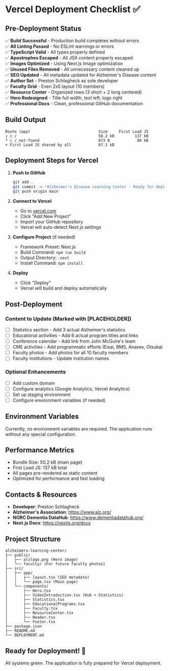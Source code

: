 # Vercel Deployment Checklist ✅

## Pre-Deployment Status

✅ **Build Successful** - Production build completes without errors  
✅ **All Linting Passed** - No ESLint warnings or errors  
✅ **TypeScript Valid** - All types properly defined  
✅ **Apostrophes Escaped** - All JSX content properly escaped  
✅ **Images Optimized** - Using Next.js Image optimization  
✅ **Unused Files Removed** - All unnecessary content cleaned up  
✅ **SEO Updated** - All metadata updated for Alzheimer's Disease content  
✅ **Author Set** - Preston Schlagheck as sole developer  
✅ **Faculty Grid** - Even 2x5 layout (10 members)  
✅ **Resource Center** - Organized rows (3 short + 2 long centered)  
✅ **Hero Redesigned** - Title full width, text left, logo right  
✅ **Professional Docs** - Clean, professional GitHub documentation  

## Build Output
```
Route (app)                              Size     First Load JS
┌ ○ /                                    50.2 kB         137 kB
└ ○ /_not-found                          873 B            88 kB
+ First Load JS shared by all            87.1 kB
```

## Deployment Steps for Vercel

1. **Push to GitHub**
   ```bash
   git add .
   git commit -m "Alzheimer's Disease Learning Center - Ready for deployment"
   git push origin main
   ```

2. **Connect to Vercel**
   - Go to [vercel.com](https://vercel.com)
   - Click "Add New Project"
   - Import your GitHub repository
   - Vercel will auto-detect Next.js settings

3. **Configure Project** (if needed)
   - Framework Preset: Next.js
   - Build Command: `npm run build`
   - Output Directory: `.next`
   - Install Command: `npm install`

4. **Deploy**
   - Click "Deploy"
   - Vercel will build and deploy automatically

## Post-Deployment

### Content to Update (Marked with [PLACEHOLDER])
- [ ] Statistics section - Add 3 actual Alzheimer's statistics
- [ ] Educational activities - Add 6 actual program titles and links
- [ ] Conference calendar - Add link from John McGuire's team
- [ ] CME activities - Add programmatic efforts (Eisai, BMS, Anavex, Otsuka)
- [ ] Faculty photos - Add photos for all 10 faculty members
- [ ] Faculty institutions - Update institution names

### Optional Enhancements
- [ ] Add custom domain
- [ ] Configure analytics (Google Analytics, Vercel Analytics)
- [ ] Set up staging environment
- [ ] Configure environment variables (if needed)

## Environment Variables
Currently, no environment variables are required. The application runs without any special configuration.

## Performance Metrics
- Bundle Size: 50.2 kB (main page)
- First Load JS: 137 kB total
- All pages pre-rendered as static content
- Optimized for performance and fast loading

## Contacts & Resources
- **Developer**: Preston Schlagheck
- **Alzheimer's Association**: https://www.alz.org/
- **NORC Dementia DataHub**: https://www.dementiadatahub.org/
- **Next.js Docs**: https://nextjs.org/docs

## Project Structure
```
alzheimers-learning-center/
├── public/
│   ├── alzlogo.png (Hero image)
│   └── faculty/ (For future faculty photos)
├── src/
│   ├── app/
│   │   ├── layout.tsx (SEO metadata)
│   │   └── page.tsx (Main page)
│   └── components/
│       ├── Hero.tsx
│       ├── VideoIntroduction.tsx (Hub + Statistics)
│       ├── Statistics.tsx
│       ├── EducationalPrograms.tsx
│       ├── Faculty.tsx
│       ├── ResourceCenter.tsx
│       ├── Header.tsx
│       └── Footer.tsx
├── package.json
├── README.md
└── DEPLOYMENT.md
```

## Ready for Deployment! 🚀
All systems green. The application is fully prepared for Vercel deployment.

